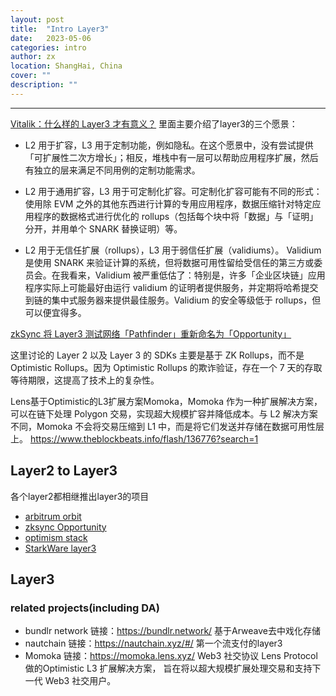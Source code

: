 ```yaml
---
layout: post
title:  "Intro Layer3"
date:   2023-05-06
categories: intro
author: zx
location: ShangHai, China
cover: ""
description: ""
---
```

---
[Vitalik：什么样的 Layer3 才有意义？](https://vitalik.ca/general/2022/09/17/layer_3.html)
里面主要介绍了layer3的三个愿景：

- L2 用于扩容，L3 用于定制功能，例如隐私。在这个愿景中，没有尝试提供「可扩展性二次方增长」；相反，堆栈中有一层可以帮助应用程序扩展，然后有独立的层来满足不同用例的定制功能需求。

- L2 用于通用扩容，L3 用于可定制化扩容。可定制化扩容可能有不同的形式：使用除 EVM 之外的其他东西进行计算的专用应用程序，数据压缩针对特定应用程序的数据格式进行优化的 rollups（包括每个块中将「数据」与「证明」分开，并用单个 SNARK 替换证明）等。

- L2 用于无信任扩展（rollups），L3 用于弱信任扩展（validiums）。 Validium 是使用 SNARK 来验证计算的系统，但将数据可用性留给受信任的第三方或委员会。在我看来，Validium 被严重低估了：特别是，许多「企业区块链」应用程序实际上可能最好由运行 validium 的证明者提供服务，并定期将哈希提交到链的集中式服务器来提供最佳服务。Validium 的安全等级低于 rollups，但可以便宜得多。



[zkSync 将 Layer3 测试网络「Pathfinder」重新命名为「Opportunity」](https://twitter.com/zksync/status/1580647272073027585)

这里讨论的 Layer 2 以及 Layer 3 的 SDKs 主要是基于 ZK Rollups，而不是 Optimistic Rollups。因为 Optimistic Rollups 的欺诈验证，存在一个 7 天的存取等待期限，这提高了技术上的复杂性。


Lens基于Optimistic的L3扩展方案Momoka，Momoka 作为一种扩展解决方案，可以在链下处理 Polygon 交易，实现超大规模扩容并降低成本。与 L2 解决方案不同，Momoka 不会将交易压缩到 L1 中，而是将它们发送并存储在数据可用性层上。
https://www.theblockbeats.info/flash/136776?search=1

## Layer2 to Layer3
各个layer2都相继推出layer3的项目
- [arbitrum orbit](https://arbitrum.foundation/orbit)
- [zksync Opportunity](https://blog.matter-labs.io/zksync-l3-pathfinder-to-hit-testnet-in-q1-2023-367a425592db)
- [optimism stack](https://stack.optimism.io/)
- [StarkWare layer3](https://medium.com/starkware/fractal-scaling-from-l2-to-l3-7fe238ecfb4f)



## Layer3 

### related projects(including DA)
- bundlr network 
    链接：https://bundlr.network/
    基于Arweave去中戏化存储
- nautchain
    链接：https://nautchain.xyz/#/
    第一个流支付的layer3
- Momoka
    链接：https://momoka.lens.xyz/
    Web3 社交协议 Lens Protocol做的Optimistic L3 扩展解决方案，
    旨在将以超大规模扩展处理交易和支持下一代 Web3 社交用户。




